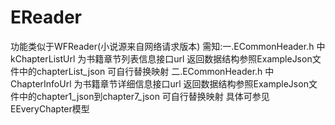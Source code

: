 # EReader
功能类似于WFReader(小说源来自网络请求版本)    需知:一.ECommonHeader.h 中kChapterListUrl 为书籍章节列表信息接口url  返回数据结构参照ExampleJson文件中的chapterList_json 可自行替换映射     二.ECommonHeader.h 中ChapterInfoUrl  为书籍章节详细信息接口url  返回数据结构参照ExampleJson文件中的chapter1_json到chapter7_json 可自行替换映射 具体可参见EEveryChapter模型 
     
